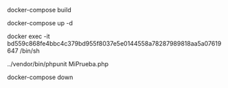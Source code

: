 
docker-compose build  

docker-compose up -d

docker exec -it bd559c868fe4bbc4c379bd955f8037e5e0144558a78287989818aa5a07619647 /bin/sh


../vendor/bin/phpunit MiPrueba.php 

docker-compose down



